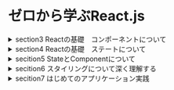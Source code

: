 # ゼロから学ぶReact.js

<details>
<summary>
section3 Reactの基礎　コンポーネントについて
</summary>

| NO | TITLE |
| --- | ---- |
| 21 | イントロダクション |
| 22 | Reactの導入 |
| 23 | CreateReactAppのプロジェクトについて |
| 24 | JSXとは |
| 25 | 初めてのコンポーネント |
| 26 | 初めてのスタイリング |
| 27 | JSXに変数を埋め込む |
| 28 | Props親コンポーネントから子コンポーネントの値渡し |
| 29 | 「コンポーネントを組み合わせる」とは |
| 30 | Propsを変換する |　　　
</details>

<details>
<summary>
section4 Reactの基礎　ステートについて
</summary>

| NO | TITLE |
| --- | ---- |
| 31 | イントロダクション |
| 32 | イベントの追加 |
| 33 | 動的なアプリケーションとは |
| 34 | 動的なアプリケーションを作る |
| 35 | ステートの導入 |
| 36 | コンポーネントの更新のタイミング |
| 37 | Formの導入 |
| 38 | 複数ステートを扱う |
| 39 | 以前の状態に基づいたステート更新 |
| 40 | Form Submission|
| 41 | 双方向バインディング |
| 42 | 親から子へのイベント伝播 |
</details>

<details>
<summary>
secition5 StateとComponentについて
</summary>

| NO | TITLE |
| --- | ---- |
| 43 | イントロダクション |
| 44 | 静的なリスト |
| 45 | 動的なリスト  |
| 46 | keyとリスト |
| 47 | ステートをどこで持つのか |
| 48 | リストのフィルタリング |
| 49 | 条件付きレンダリング |
</details>

<details>
<summary>
secition6 スタイリングについて深く理解する
</summary>

| NO | TITLE |
| --- | ---- |
| 50 | 動的なスタイリング |
| 51 | cssの動的なスタイリング |
| 52 | 現在のcssの適用方法の問題点 |
| 53 | css Module |
| 54 | Tailwind css |
| 55 | css ModuleとTailwind css |
</details>

<details>
<summary>
secition7 はじめてのアプリケーション実践
</summary>
</details>
<!-- -->
